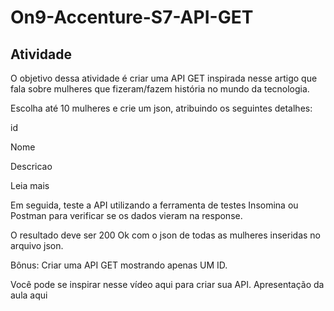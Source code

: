 # On9-Accenture-S7-API-GET

## Atividade
O objetivo dessa atividade é criar uma API GET inspirada nesse artigo que fala sobre mulheres que fizeram/fazem história no mundo da tecnologia.

Escolha até 10 mulheres e crie um json, atribuindo os seguintes detalhes:

id

Nome

Descricao

Leia mais

Em seguida, teste a API utilizando a ferramenta de testes Insomina ou Postman para verificar se os dados vieram na response.

O resultado deve ser 200 Ok com o json de todas as mulheres inseridas no arquivo json.

Bônus: Criar uma API GET mostrando apenas UM ID.

Você pode se inspirar nesse vídeo aqui para criar sua API. Apresentação da aula aqui

